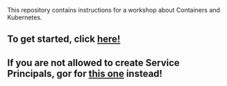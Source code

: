 This repository contains instructions for a workshop about Containers and Kubernetes. 

## To get started, click  <a href="https://github.com/pelithne/k8s/blob/master/workshop.md">here!</a>

## If  you are not allowed to create Service Principals, gor for <a href="https://github.com/pelithne/k8s/blob/master/workshop-no-sp.md">this one</a> instead!
